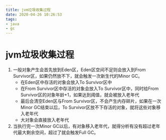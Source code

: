 ```yaml
---
title: jvm垃圾收集过程
date: 2020-04-26 10:26:53
tags:
- java
- gc
---
```

# jvm垃圾收集过程
1. 一般对象产生会首先放到Eden区，Eden区空间不足则会放入到From Survivor区，如果仍然放不下，就会触发一次新生代的Minor GC。
   - 在Eden区中存活的对象会放入To Survivor区中
   - 在From Survivor区中存活的对象会放入To Survivor区中，同时给From Survivor区的对象年龄+1，如果达到阈值，就会被放入老年代
   - 最后会清空Eden区与From Survivor区，不会产生内存碎片，如果在一次Minor GC结束以后，To Survivor区放不下存活的对象，就将这些对象移入老年代
   - 大对象会直接放入老年代
2. 当执行完一次Minor GC以后，有对象移入老年代，就得分析有没有超过老年代最大剩余空间，超过了就会触发Full GC。